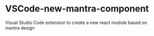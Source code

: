 # VSCode-new-mantra-component
Visual Studio Code extension to create a new react module based on mantra design
